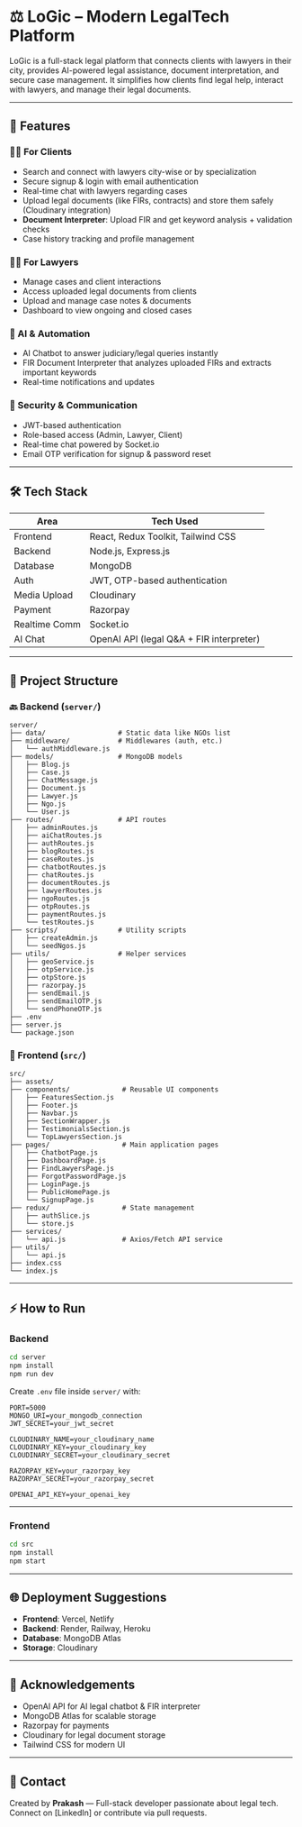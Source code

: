 # ⚖️ LoGic – Modern LegalTech Platform  

LoGic is a full-stack legal platform that connects clients with lawyers in their city, provides AI-powered legal assistance, document interpretation, and secure case management. It simplifies how clients find legal help, interact with lawyers, and manage their legal documents.  

---

## 🚀 Features  

### 👨‍💼 For Clients  
- Search and connect with lawyers city-wise or by specialization  
- Secure signup & login with email authentication  
- Real-time chat with lawyers regarding cases  
- Upload legal documents (like FIRs, contracts) and store them safely (Cloudinary integration)  
- **Document Interpreter**: Upload FIR and get keyword analysis + validation checks  
- Case history tracking and profile management  

### 👩‍⚖️ For Lawyers  
- Manage cases and client interactions  
- Access uploaded legal documents from clients  
- Upload and manage case notes & documents  
- Dashboard to view ongoing and closed cases  

### 🤖 AI & Automation  
- AI Chatbot to answer judiciary/legal queries instantly  
- FIR Document Interpreter that analyzes uploaded FIRs and extracts important keywords  
- Real-time notifications and updates  

### 🔐 Security & Communication  
- JWT-based authentication  
- Role-based access (Admin, Lawyer, Client)  
- Real-time chat powered by Socket.io  
- Email OTP verification for signup & password reset  

---

## 🛠️ Tech Stack  

| Area          | Tech Used                                      |  
|---------------|------------------------------------------------|  
| Frontend      | React, Redux Toolkit, Tailwind CSS             |  
| Backend       | Node.js, Express.js                            |  
| Database      | MongoDB                                        |  
| Auth          | JWT, OTP-based authentication                  |  
| Media Upload  | Cloudinary                                     |  
| Payment       | Razorpay                                       |  
| Realtime Comm | Socket.io                                      |  
| AI Chat       | OpenAI API (legal Q&A + FIR interpreter)       |  

---

## 📁 Project Structure  

### 🔙 Backend (`server/`)  
```
server/
├── data/                  # Static data like NGOs list
├── middleware/            # Middlewares (auth, etc.)
│   └── authMiddleware.js
├── models/                # MongoDB models
│   ├── Blog.js
│   ├── Case.js
│   ├── ChatMessage.js
│   ├── Document.js
│   ├── Lawyer.js
│   ├── Ngo.js
│   └── User.js
├── routes/                # API routes
│   ├── adminRoutes.js
│   ├── aiChatRoutes.js
│   ├── authRoutes.js
│   ├── blogRoutes.js
│   ├── caseRoutes.js
│   ├── chatbotRoutes.js
│   ├── chatRoutes.js
│   ├── documentRoutes.js
│   ├── lawyerRoutes.js
│   ├── ngoRoutes.js
│   ├── otpRoutes.js
│   ├── paymentRoutes.js
│   └── testRoutes.js
├── scripts/               # Utility scripts
│   ├── createAdmin.js
│   └── seedNgos.js
├── utils/                 # Helper services
│   ├── geoService.js
│   ├── otpService.js
│   ├── otpStore.js
│   ├── razorpay.js
│   ├── sendEmail.js
│   ├── sendEmailOTP.js
│   └── sendPhoneOTP.js
├── .env
├── server.js
└── package.json
```

### 🎨 Frontend (`src/`)  
```
src/
├── assets/
├── components/             # Reusable UI components
│   ├── FeaturesSection.js
│   ├── Footer.js
│   ├── Navbar.js
│   ├── SectionWrapper.js
│   ├── TestimonialsSection.js
│   └── TopLawyersSection.js
├── pages/                  # Main application pages
│   ├── ChatbotPage.js
│   ├── DashboardPage.js
│   ├── FindLawyersPage.js
│   ├── ForgotPasswordPage.js
│   ├── LoginPage.js
│   ├── PublicHomePage.js
│   └── SignupPage.js
├── redux/                  # State management
│   ├── authSlice.js
│   └── store.js
├── services/
│   └── api.js              # Axios/Fetch API service
├── utils/
│   └── api.js
├── index.css
└── index.js
```

---

## ⚡ How to Run  

### Backend  
```sh
cd server
npm install
npm run dev
```

Create `.env` file inside `server/` with:  
```
PORT=5000
MONGO_URI=your_mongodb_connection
JWT_SECRET=your_jwt_secret

CLOUDINARY_NAME=your_cloudinary_name
CLOUDINARY_KEY=your_cloudinary_key
CLOUDINARY_SECRET=your_cloudinary_secret

RAZORPAY_KEY=your_razorpay_key
RAZORPAY_SECRET=your_razorpay_secret

OPENAI_API_KEY=your_openai_key
```

---

### Frontend  
```sh
cd src
npm install
npm start
```

---

## 🌐 Deployment Suggestions  
- **Frontend**: Vercel, Netlify  
- **Backend**: Render, Railway, Heroku  
- **Database**: MongoDB Atlas  
- **Storage**: Cloudinary  

---

## 🙌 Acknowledgements  
- OpenAI API for AI legal chatbot & FIR interpreter  
- MongoDB Atlas for scalable storage  
- Razorpay for payments  
- Cloudinary for legal document storage  
- Tailwind CSS for modern UI  

---

## 📧 Contact  
Created by **Prakash** — Full-stack developer passionate about legal tech.  
Connect on [LinkedIn] or contribute via pull requests.  
